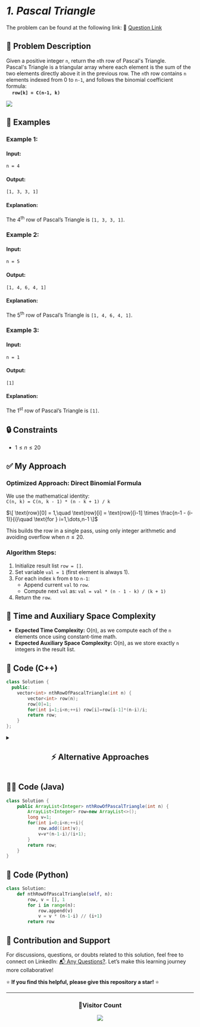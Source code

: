 # _1. Pascal Triangle_

The problem can be found at the following link: 🔗 [Question Link](https://www.geeksforgeeks.org/problems/pascal-triangle0652/1)

## **🧩 Problem Description**

Given a positive integer `n`, return the `n`th row of Pascal's Triangle.  
Pascal's Triangle is a triangular array where each element is the sum of the two elements directly above it in the previous row. The `n`th row contains `n` elements indexed from 0 to `n-1`, and follows the binomial coefficient formula:  
&nbsp; &nbsp; **`row[k] = C(n-1, k)`**

<img src="https://upload.wikimedia.org/wikipedia/commons/0/0d/PascalTriangleAnimated2.gif" >

## **📘 Examples**

### **Example 1:**

#### **Input:**

`n = 4`

#### **Output:**

`[1, 3, 3, 1]`

#### **Explanation:**

The 4<sup>th</sup> row of Pascal’s Triangle is `[1, 3, 3, 1]`.

### **Example 2:**

#### **Input:**

`n = 5`

#### **Output:**

`[1, 4, 6, 4, 1]`

#### **Explanation:**

The 5<sup>th</sup> row of Pascal’s Triangle is `[1, 4, 6, 4, 1]`.

### **Example 3:**

#### **Input:**

`n = 1`

#### **Output:**

`[1]`

#### **Explanation:**

The 1<sup>st</sup> row of Pascal’s Triangle is `[1]`.

## **🔒 Constraints**

- $1 \leq n \leq 20$

## **✅ My Approach**

### **Optimized Approach: Direct Binomial Formula**

We use the mathematical identity:  
`C(n, k) = C(n, k - 1) * (n - k + 1) / k`

$\[
\text{row}[0] = 1,\quad
\text{row}[i] = \text{row}[i-1] \times \frac{n-1 - (i-1)}{i}\quad \text{for } i=1,\dots,n-1
\]$

This builds the row in a single pass, using only integer arithmetic and avoiding overflow when $n\le20$.

### **Algorithm Steps:**

1. Initialize result list `row = []`.
2. Set variable `val = 1` (first element is always 1).
3. For each index `k` from `0` to `n-1`:
   - Append current `val` to `row`.
   - Compute next `val` as: `val = val * (n - 1 - k) / (k + 1)`
4. Return the `row`.

## **🧮 Time and Auxiliary Space Complexity**

- **Expected Time Complexity:** O(n), as we compute each of the `n` elements once using constant-time math.
- **Expected Auxiliary Space Complexity:** O(n), as we store exactly `n` integers in the result list.

## **🧠 Code (C++)**

```cpp
class Solution {
  public:
    vector<int> nthRowOfPascalTriangle(int n) {
        vector<int> row(n);
        row[0]=1;
        for(int i=1;i<n;++i) row[i]=row[i-1]*(n-i)/i;
        return row;
    }
};
```

<details>
<summary><h2 align="center">⚡ Alternative Approaches</h2></summary>

## 📊 **2️⃣ Build from Previous Row**

### **Algorithm Steps:**

1. Initialize a vector `prev = {1}`.
2. For each level `i` from 2 to `n`:
   - Create a new `curr` of size `i`, set `curr[0]=curr[i-1]=1`.
   - For `j` in `[1..i-2]`, `curr[j] = prev[j-1] + prev[j]`.
   - Swap `prev` and `curr`.
3. Return `prev`.

```cpp
class Solution {
  public:
    vector<int> nthRowOfPascalTriangle(int n) {
        vector<int> prev={1}, curr;
        for(int i=2;i<=n;++i){
            curr.assign(i,1);
            for(int j=1;j<i-1;++j) curr[j]=prev[j-1]+prev[j];
            prev.swap(curr);
        }
        return prev;
    }
};
```

### ✅ **Why This Approach?**

- Conceptually simple (direct use of Pascal’s definition).
- No risk of overflow if values small.

#### 📝 **Complexity Analysis:**

- **Time:** O(n²) (summing up all elements up to row n).
- **Auxiliary Space:** O(n) (two rows of length ≤ n).

## 📊 **3️⃣ Full Triangle Generation**

### **Algorithm Steps:**

1. Create a 2D vector `T` of size `n × n`, initialize all to 0.
2. Set `T[i][0]=T[i][i]=1` for each row `i`.
3. For each `i` from 2 to `n-1` and `j` from 1 to `i-1`, `T[i][j]=T[i-1][j-1]+T[i-1][j]`.
4. Return `T[n-1]`.

```cpp
class Solution {
  public:
    vector<int> nthRowOfPascalTriangle(int n) {
        vector<vector<int>> T(n, vector<int>(n));
        for(int i=0;i<n;++i){
            T[i][0]=T[i][i]=1;
            for(int j=1;j<i;++j) T[i][j]=T[i-1][j-1]+T[i-1][j];
        }
        return T[n-1];
    }
};
```

### ✅ **Why This Approach?**

- Good for when multiple rows are needed.
- Directly produces the entire triangle.

#### 📝 **Complexity Analysis:**

- **Time:** O(n²)
- **Auxiliary Space:** O(n²)

## 📊 **4️⃣ Factorial‐Based Formula**

### **Algorithm Steps:**

1. Precompute factorials `fact[k]` for `k` up to `n-1`.
2. For each `k` in `[0..n-1]`, compute `C(n-1,k) = fact[n-1] / (fact[k]*fact[n-1-k])`.

```cpp
class Solution {
  public:
    vector<int> nthRowOfPascalTriangle(int n) {
        vector<long long> fact(n);
        fact[0]=1;
        for(int i=1;i<n;++i) fact[i]=fact[i-1]*i;
        vector<int> row(n);
        for(int k=0;k<n;++k)
            row[k]=fact[n-1]/(fact[k]*fact[n-1-k]);
        return row;
    }
};
```

### ✅ **Why This Approach?**

- Uses closed‐form combinatorics.
- If factorials cached, can answer multiple queries very fast.

#### 📝 **Complexity Analysis:**

- **Time:** O(n) for factorial build + O(n) for row → O(n)
- **Auxiliary Space:** O(n)

## 🆚 **Comparison of Approaches**

| **Approach**             | ⏱️ **Time** | 🗂️ **Space** | ✅ **Pros**                          | ⚠️ **Cons**                             |
| ------------------------ | ----------- | ------------ | ------------------------------------ | --------------------------------------- |
| Direct Binomial Formula  | 🟢 O(n)     | 🟢 O(n)      | Fast, no factorials needed           | Risk of overflow if `n` is large        |
| Build from Previous Row  | 🔸 O(n²)    | 🟢 O(n)      | Intuitive, avoids math operations    | Slower for larger `n`                   |
| Full Triangle Generation | 🔸 O(n²)    | 🔸 O(n²)     | Useful if full triangle needed       | High memory usage                       |
| Factorial-Based          | 🟢 O(n)     | 🟢 O(n)      | Mathematical, supports batch queries | Needs extra space and handling overflow |

### ✅ **Best Choice?**

| **Scenario**                      | **Recommended Approach**    |
| --------------------------------- | --------------------------- |
| Single large row, optimal runtime | 🥇 Direct Formula           |
| Need to inspect multiple rows     | 🥈 Full Triangle Generation |
| Educational/demo purpose          | 🥉 Build from Previous Row  |
| Batch queries with varying n      | 🎖️ Factorial‐Based          |

</details>

## **🧑‍💻 Code (Java)**

```java
class Solution {
    public ArrayList<Integer> nthRowOfPascalTriangle(int n) {
        ArrayList<Integer> row=new ArrayList<>();
        long v=1;
        for(int i=0;i<n;++i){
            row.add((int)v);
            v=v*(n-1-i)/(i+1);
        }
        return row;
    }
}
```

## **🐍 Code (Python)**

```python
class Solution:
    def nthRowOfPascalTriangle(self, n):
        row, v = [], 1
        for i in range(n):
            row.append(v)
            v = v * (n-1-i) // (i+1)
        return row
```

## 🧠 Contribution and Support

For discussions, questions, or doubts related to this solution, feel free to connect on LinkedIn: [📬 Any Questions?](https://www.linkedin.com/in/patel-hetkumar-sandipbhai-8b110525a/). Let’s make this learning journey more collaborative!

⭐ **If you find this helpful, please give this repository a star!** ⭐

---

<div align="center">
  <h3><b>📍Visitor Count</b></h3>
</div>

<p align="center">
  <img src="https://visitor-badge.laobi.icu/badge?page_id=Hunterdii.GeeksforGeeks-POTD" />
</p>
